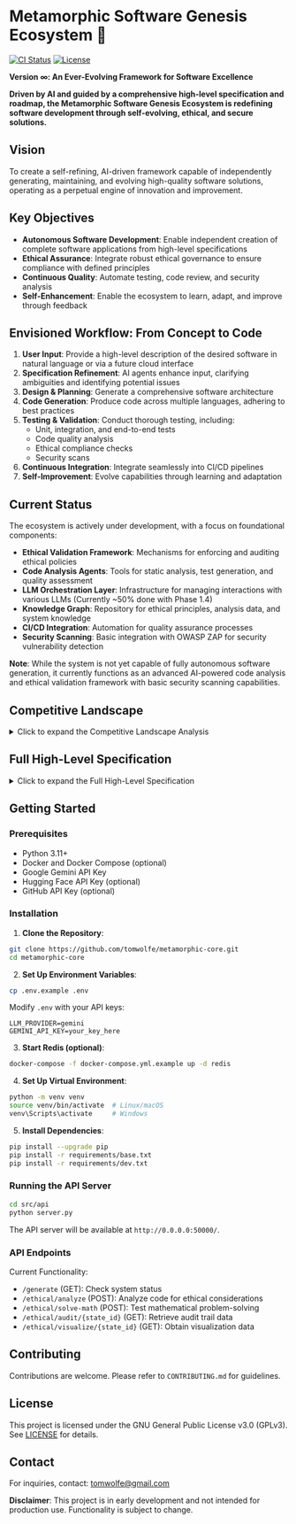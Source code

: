 # Metamorphic Software Genesis Ecosystem 🚀

[![CI Status](https://github.com/tomwolfe/metamorphic-core/actions/workflows/ci.yml/badge.svg)](https://github.com/tomwolfe/metamorphic-core/actions/workflows/ci.yml)
[![License](https://img.shields.io/badge/License-GPLv3-blue.svg)](LICENSE)

**Version ∞: An Ever-Evolving Framework for Software Excellence**

**Driven by AI and guided by a comprehensive high-level specification and roadmap, the Metamorphic Software Genesis Ecosystem is redefining software development through self-evolving, ethical, and secure solutions.**

## Vision

To create a self-refining, AI-driven framework capable of independently generating, maintaining, and evolving high-quality software solutions, operating as a perpetual engine of innovation and improvement.

## Key Objectives

- **Autonomous Software Development**: Enable independent creation of complete software applications from high-level specifications
- **Ethical Assurance**: Integrate robust ethical governance to ensure compliance with defined principles
- **Continuous Quality**: Automate testing, code review, and security analysis
- **Self-Enhancement**: Enable the ecosystem to learn, adapt, and improve through feedback

## Envisioned Workflow: From Concept to Code

1. **User Input**: Provide a high-level description of the desired software in natural language or via a future cloud interface
2. **Specification Refinement**: AI agents enhance input, clarifying ambiguities and identifying potential issues
3. **Design & Planning**: Generate a comprehensive software architecture
4. **Code Generation**: Produce code across multiple languages, adhering to best practices
5. **Testing & Validation**: Conduct thorough testing, including:
   - Unit, integration, and end-to-end tests
   - Code quality analysis
   - Ethical compliance checks
   - Security scans
6. **Continuous Integration**: Integrate seamlessly into CI/CD pipelines
7. **Self-Improvement**: Evolve capabilities through learning and adaptation

## Current Status

The ecosystem is actively under development, with a focus on foundational components:

- **Ethical Validation Framework**: Mechanisms for enforcing and auditing ethical policies
- **Code Analysis Agents**: Tools for static analysis, test generation, and quality assessment
- **LLM Orchestration Layer**: Infrastructure for managing interactions with various LLMs (Currently ~50% done with Phase 1.4)
- **Knowledge Graph**: Repository for ethical principles, analysis data, and system knowledge
- **CI/CD Integration**: Automation for quality assurance processes
- **Security Scanning**: Basic integration with OWASP ZAP for security vulnerability detection

**Note**: While the system is not yet capable of fully autonomous software generation, it currently functions as an advanced AI-powered code analysis and ethical validation framework with basic security scanning capabilities.

## Competitive Landscape

<details>
<summary>Click to expand the Competitive Landscape Analysis</summary>

It's essential to understand the competitive terrain. While no direct, comprehensive competitor exists in the precise, integrated form of the Metamorphic Software Genesis Ecosystem, the competitive space can be viewed as a constellation of adjacent and overlapping efforts, each addressing pieces of the software development puzzle.

### 1. AI-Augmented Code Generation – Sub-Categories and Nuances

#### a) "Inline" AI Code Completion & Snippet Tools (Mass Market & Developer Productivity Focused)
- **Examples:** GitHub Copilot, Tabnine, JetBrains AI Assistant, Codium, FauxPilot (Open Source Copilot Alternatives), VS Code's IntelliCode
- **Differentiation for Metamorphic:** These tools are developer-centric, enhancing individual coding speed. Metamorphic is ecosystem-centric, aiming to transform the entire software creation process. They lack Metamorphic's ethical governance, formal verification, and SDLC-wide scope
- **Competitive Intensity:** Extremely high and rapidly intensifying. These are becoming table stakes in developer tooling

#### b) AI-Powered Code Synthesis & Function Generation (Task-Specific Automation)
- **Examples:** Google Gemini Code Assist's function generation, OpenAI Codex for code translation, specialized AI code generators
- **Differentiation for Metamorphic:** These tools automate specific coding tasks. Metamorphic aims for autonomous software genesis
- **Competitive Intensity:** High and growing. Cloud providers and specialized startups are heavily investing here

### 2. Low-Code/No-Code – Beyond Visual Interfaces

#### a) Visual App Builders & Drag-and-Drop Platforms
- **Examples:** Salesforce, PowerApps, Zoho Creator, Quickbase, Betty Blocks, Webflow
- **Differentiation for Metamorphic:** These empower "citizen developers" for simpler applications. Metamorphic targets professional developers building complex, mission-critical software
- **Competitive Intensity:** Moderate to High in their niche

#### b) "Code-Optional" Platforms & Intelligent Automation
- **Examples:** Emerging platforms incorporating AI within low-code environments
- **Differentiation for Metamorphic:** These platforms typically lack Metamorphic's emphasis on ethical governance and formal verification
- **Competitive Intensity:** Low to Moderate currently, but rapidly increasing

### 3. MLOps/DevOps with AI – Expanding Beyond Deployment

#### a) AI-Enhanced DevOps Automation
- **Examples:** Kubeflow, MLflow, GitLab's AI features, Harness, CircleCI
- **Differentiation for Metamorphic:** These tools optimize deployment and operation. Metamorphic focuses on the entire lifecycle
- **Competitive Intensity:** High and growing

#### b) AI for Software Quality & Testing
- **Examples:** SeaLights, Functionize, Applitools
- **Differentiation for Metamorphic:** Quality is "built-in," not "tested-in" as an afterthought
- **Competitive Intensity:** Moderate to High in the QA space

### 4. Academic Research – From Inspiration to Industrialization

#### a) Advanced Program Synthesis & Automated Reasoning
- **Examples:** Research at MIT, Stanford, CMU, Oxford on formal methods and program synthesis
- **Differentiation for Metamorphic:** Industrialization of theoretical concepts into practical solutions
- **Competitive Intensity:** Not directly competitive, but source of future innovations

### Strategic Takeaways for Metamorphic

1. **Amplify the "Genesis Ecosystem" Vision:** Emphasize the holistic, end-to-end nature
2. **Double Down on Ethical and Verification Pillars:** Make these core differentiators
3. **Showcase Long-Context Mastery:** Demonstrate superior handling of complex software
4. **Foster a Thriving Community:** Build a vibrant open-source ecosystem
5. **Focus on "High-Value" Software Domains:** Target industries where quality and ethics are paramount

</details>

## Full High-Level Specification

<details>
<summary>Click to expand the Full High-Level Specification</summary>

### I. Foundational Design Tenets

- **Adaptive Evolution**: Continuous, data-driven adaptation through modularity and proactive learning
- **Human-AI Collaborative Intelligence**: Synergistic collaboration between human expertise and AI processing
- **Probabilistic Solution Exploration**: Parallel exploration of solution pathways with continuous verification
- **Emergent Problem Solving**: Intelligent recombination of existing solutions through knowledge synthesis
- **Embedded Ethical Governance**: Intrinsic ethical alignment with transparent decision-making
- **Formal Verification**: Mathematical proofs for critical subsystems
- **Proactive Error Mitigation**: Zero tolerance for known errors with graceful degradation
- **Resource-Conscious Optimization**: Efficiency as a paramount design constraint
- **Open & Governed Community**: Transparent contribution process
- **Anticipatory Risk Modeling**: Proactive identification of future challenges

### II. System Architecture

The ecosystem operates as a distributed network of intelligent agents, orchestrated by the Metamorphic Core.

#### Component Specification

1. **Human Input & Oversight Interface**
   - Role-based cloud application
   - Natural language and structured input support
   - Real-time monitoring dashboards

2. **Metamorphic Core**
   - Dynamic Knowledge Graph
   - Intelligent LLM Orchestration Layer
   - Modular AI Agent Network
   - Self-Monitoring & Adaptive Healing
   - Continuous Learning & Adaptation
   - Resource Management & Optimization

3. **Ethical Governance Framework**
   - Ethical Policy Engine
   - Bias Detection & Mitigation
   - Transparency & Explainability
   - Human Override Mechanisms
   - Continuous Ethical Self-Assessment
   - Ethical Review Board Interface

4. **Software Output & Data Repository**
   - Version-controlled repository
   - Comprehensive documentation
   - Complete audit trails

### III. Phased Implementation Plan

1. **Phase 1: Foundational Framework (Months 1-3)**
   - Establish Ethical Review Board
   - Define Core Principles
   - Implement Policy Engine
   - Develop LLM Orchestration
   - Basic Specification Analysis

2. **Phase 2: Core Generation (Months 4-9)**
   - Multi-Language Code Generation
   - Automated Testing
   - Code Review
   - Static Analysis
   - Dynamic Analysis

3. **Phase 3: Enhanced Governance (Months 10-15)**
   - Enhance Policy Engine
   - Bias Detection
   - Transparency Module
   - Performance Analysis
   - Formal Verification

4. **Phase 4: Advanced Features (Months 16+)**
   - Predictive Risk Assessment
   - Expanded Language Support
   - Enhanced Security
   - Autonomous Improvement
   - Community Framework

### IV. Technical Specifications

- Primary Languages: Python, Go, Rust
- LLM Platform Orchestration
- Distributed Version Control
- Testing Framework Orchestration
- Dependency Management
- Error Handling & Logging
- Artifact Management
- Formal Verification Tools

### V. Key Performance Indicators

1. **Code Quality Score**: Target 97%+
2. **Self-Improvement Merges**: 20+ per month
3. **Error Reduction**: 80% reduction
4. **Performance Improvement**: 40% faster, 25% more efficient
5. **User Satisfaction**: 4.8/5 average rating

</details>

## Getting Started

### Prerequisites

- Python 3.11+
- Docker and Docker Compose (optional)
- Google Gemini API Key
- Hugging Face API Key (optional)
- GitHub API Key (optional)

### Installation

1. **Clone the Repository**:
```bash
git clone https://github.com/tomwolfe/metamorphic-core.git
cd metamorphic-core
```

2. **Set Up Environment Variables**:
```bash
cp .env.example .env
```
Modify `.env` with your API keys:
```env
LLM_PROVIDER=gemini
GEMINI_API_KEY=your_key_here
```

3. **Start Redis (optional)**:
```bash
docker-compose -f docker-compose.yml.example up -d redis
```

4. **Set Up Virtual Environment**:
```bash
python -m venv venv
source venv/bin/activate  # Linux/macOS
venv\Scripts\activate     # Windows
```

5. **Install Dependencies**:
```bash
pip install --upgrade pip
pip install -r requirements/base.txt
pip install -r requirements/dev.txt
```

### Running the API Server

```bash
cd src/api
python server.py
```

The API server will be available at `http://0.0.0.0:50000/`.

### API Endpoints

Current Functionality:

- `/generate` (GET): Check system status
- `/ethical/analyze` (POST): Analyze code for ethical considerations
- `/ethical/solve-math` (POST): Test mathematical problem-solving
- `/ethical/audit/{state_id}` (GET): Retrieve audit trail data
- `/ethical/visualize/{state_id}` (GET): Obtain visualization data

## Contributing

Contributions are welcome. Please refer to `CONTRIBUTING.md` for guidelines.

## License

This project is licensed under the GNU General Public License v3.0 (GPLv3). See [LICENSE](LICENSE) for details.

## Contact

For inquiries, contact: tomwolfe@gmail.com

**Disclaimer**: This project is in early development and not intended for production use. Functionality is subject to change.

